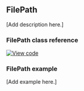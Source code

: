 ## FilePath

[Add description here.]

### FilePath class reference
[![View code](https://www.mbed.com/embed/?type=library)](https://os.mbed.com/docs/v5.7/mbed-os-api-doxy/classmbed_1_1_file_path.html)

### FilePath example

[Add example here.]
